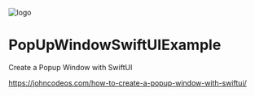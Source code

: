 ![logo](https://i.imgur.com/Dv73hCk.png)
# PopUpWindowSwiftUIExample
Create a Popup Window with SwiftUI

https://johncodeos.com/how-to-create-a-popup-window-with-swiftui/
